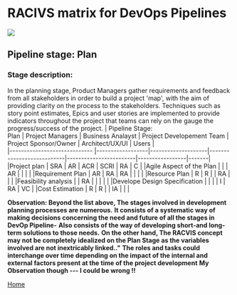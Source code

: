 # __RACIVS matrix for DevOps Pipelines__   

<img src="https://user-images.githubusercontent.com/10748736/112030685-6c81be80-8b32-11eb-94b8-c2c01b8f4581.png">

## __Pipeline stage:__  Plan  
### __Stage description:__  
In the planning stage, Product Managers gather requirements and feedback from all stakeholders in order to build a project 'map', with the aim of providing clarity on the process to the stakeholders. Techniques such as story point estimates, Epics and user stories are implemented to provide indicators throughout the project that teams can rely on the gauge the progress/success of the project.
| Pipeline Stage:<br>Plan      | Project Managers | Business Analayst  | Project Developement Team |  Project Sponsor/Owner | Architect/UX/UI | Users |    
|----------------------------- |------------------|--------------------|---------------------------|------------------------|-----------------|-------|     
|Project plan                  |           SRA    |        AR          |         ACR               |       SCRI             |       RA        |   C   |
|Agile Aspect of the  Plan     |                  |                    |          AR               |                        |                 |       |
|Requirement Plan              |           AR     |         RA         |          RA               |                        |                 |       |
|Resource Plan                 |            R     |         R          |                           |        RA              |                 |       |
|Feasibility analysis          |                  |         RA         |                           |                        |                 |       |
|Develope Design Specification |                  |                    |                           |         I              |         RA      |  VC   |
|Cost Estimation               |          R       |         R          |                           |        IA              |                 |       |


**Observation: Beyond the list above, The stages involved in development planning processes are numerous.** 
**It consists of a systematic way of making decisions concerning the need and future of all the stages in DevOp Pipeline-**
**Also consists  of the way of developing short-and long-term solutions to those needs.**
**On the other hand, The RACVIS concept may not be completely idealized on the Plan Stage as the variables involved are not inextricably linked.."**
**The roles and tasks could interchange over time depending on the impact of the internal and external factors present at the time of the project development**
**My Observation though --- I could be wrong !!**
  
[Home](../index.md)  
